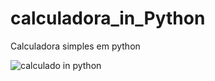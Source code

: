 # calculadora_in_Python
Calculadora simples em python


![calculado in python](https://user-images.githubusercontent.com/78705874/145309339-a63aa75c-f491-4ead-af49-95259d085be6.JPG)
